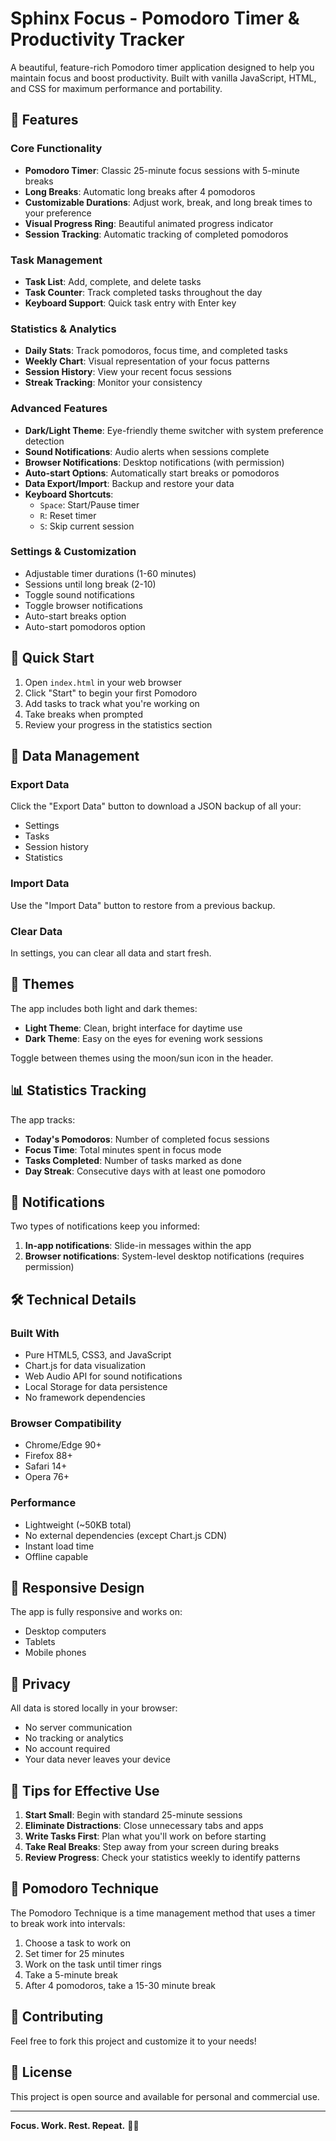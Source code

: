 # Sphinx Focus - Pomodoro Timer & Productivity Tracker

A beautiful, feature-rich Pomodoro timer application designed to help you maintain focus and boost productivity. Built with vanilla JavaScript, HTML, and CSS for maximum performance and portability.

## 🎯 Features

### Core Functionality
- **Pomodoro Timer**: Classic 25-minute focus sessions with 5-minute breaks
- **Long Breaks**: Automatic long breaks after 4 pomodoros
- **Customizable Durations**: Adjust work, break, and long break times to your preference
- **Visual Progress Ring**: Beautiful animated progress indicator
- **Session Tracking**: Automatic tracking of completed pomodoros

### Task Management
- **Task List**: Add, complete, and delete tasks
- **Task Counter**: Track completed tasks throughout the day
- **Keyboard Support**: Quick task entry with Enter key

### Statistics & Analytics
- **Daily Stats**: Track pomodoros, focus time, and completed tasks
- **Weekly Chart**: Visual representation of your focus patterns
- **Session History**: View your recent focus sessions
- **Streak Tracking**: Monitor your consistency

### Advanced Features
- **Dark/Light Theme**: Eye-friendly theme switcher with system preference detection
- **Sound Notifications**: Audio alerts when sessions complete
- **Browser Notifications**: Desktop notifications (with permission)
- **Auto-start Options**: Automatically start breaks or pomodoros
- **Data Export/Import**: Backup and restore your data
- **Keyboard Shortcuts**:
  - `Space`: Start/Pause timer
  - `R`: Reset timer
  - `S`: Skip current session

### Settings & Customization
- Adjustable timer durations (1-60 minutes)
- Sessions until long break (2-10)
- Toggle sound notifications
- Toggle browser notifications
- Auto-start breaks option
- Auto-start pomodoros option

## 🚀 Quick Start

1. Open `index.html` in your web browser
2. Click "Start" to begin your first Pomodoro
3. Add tasks to track what you're working on
4. Take breaks when prompted
5. Review your progress in the statistics section

## 💾 Data Management

### Export Data
Click the "Export Data" button to download a JSON backup of all your:
- Settings
- Tasks
- Session history
- Statistics

### Import Data
Use the "Import Data" button to restore from a previous backup.

### Clear Data
In settings, you can clear all data and start fresh.

## 🎨 Themes

The app includes both light and dark themes:
- **Light Theme**: Clean, bright interface for daytime use
- **Dark Theme**: Easy on the eyes for evening work sessions

Toggle between themes using the moon/sun icon in the header.

## 📊 Statistics Tracking

The app tracks:
- **Today's Pomodoros**: Number of completed focus sessions
- **Focus Time**: Total minutes spent in focus mode
- **Tasks Completed**: Number of tasks marked as done
- **Day Streak**: Consecutive days with at least one pomodoro

## 🔔 Notifications

Two types of notifications keep you informed:
1. **In-app notifications**: Slide-in messages within the app
2. **Browser notifications**: System-level desktop notifications (requires permission)

## 🛠️ Technical Details

### Built With
- Pure HTML5, CSS3, and JavaScript
- Chart.js for data visualization
- Web Audio API for sound notifications
- Local Storage for data persistence
- No framework dependencies

### Browser Compatibility
- Chrome/Edge 90+
- Firefox 88+
- Safari 14+
- Opera 76+

### Performance
- Lightweight (~50KB total)
- No external dependencies (except Chart.js CDN)
- Instant load time
- Offline capable

## 📱 Responsive Design

The app is fully responsive and works on:
- Desktop computers
- Tablets
- Mobile phones

## 🔐 Privacy

All data is stored locally in your browser:
- No server communication
- No tracking or analytics
- No account required
- Your data never leaves your device

## 📝 Tips for Effective Use

1. **Start Small**: Begin with standard 25-minute sessions
2. **Eliminate Distractions**: Close unnecessary tabs and apps
3. **Write Tasks First**: Plan what you'll work on before starting
4. **Take Real Breaks**: Step away from your screen during breaks
5. **Review Progress**: Check your statistics weekly to identify patterns

## 🎯 Pomodoro Technique

The Pomodoro Technique is a time management method that uses a timer to break work into intervals:

1. Choose a task to work on
2. Set timer for 25 minutes
3. Work on the task until timer rings
4. Take a 5-minute break
5. After 4 pomodoros, take a 15-30 minute break

## 🤝 Contributing

Feel free to fork this project and customize it to your needs!

## 📄 License

This project is open source and available for personal and commercial use.

---

**Focus. Work. Rest. Repeat.** 🧘‍♂️

